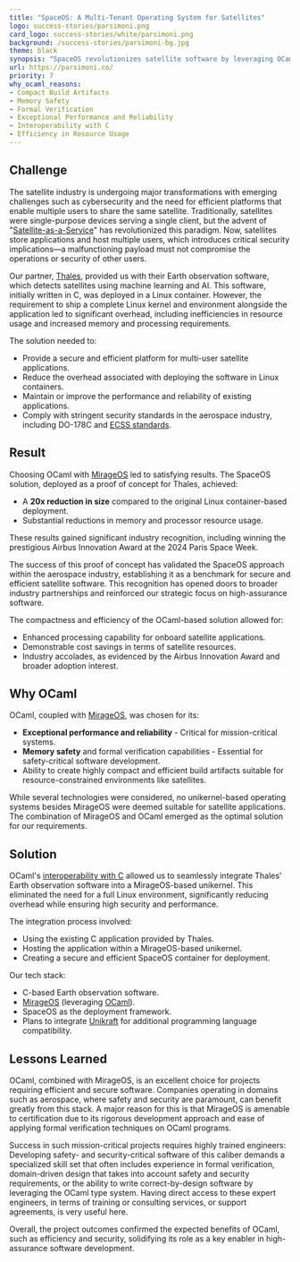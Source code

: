 ```yaml
---
title: "SpaceOS: A Multi-Tenant Operating System for Satellites"
logo: success-stories/parsimoni.png
card_logo: success-stories/white/parsimoni.png
background: /success-stories/parsimoni-bg.jpg
theme: black
synopsis: "SpaceOS revolutionizes satellite software by leveraging OCaml and MirageOS to create a secure, efficient, and lightweight platform for multi-user satellite applications, eliminating the need for bulky Linux environments."
url: https://parsimoni.co/
priority: 7
why_ocaml_reasons:
- Compact Build Artifacts
- Memory Safety
- Formal Verification
- Exceptional Performance and Reliability
- Interoperability with C
- Efficiency in Resource Usage
---
```


## Challenge

The satellite industry is undergoing major transformations with emerging challenges such as cybersecurity and the need for efficient platforms that enable multiple users to share the same satellite. Traditionally, satellites were single-purpose devices serving a single client, but the advent of "[Satellite-as-a-Service](https://www.eutelsat.com/en/blog/satellite-as-a-service-the-future-of-satellite-network-communications.html)" has revolutionized this paradigm. Now, satellites store applications and host multiple users, which introduces critical security implications—a malfunctioning payload must not compromise the operations or security of other users.

Our partner, [Thales](https://www.thalesgroup.com/en/markets/space), provided us with their Earth observation software, which detects satellites using machine learning and AI. This software, initially written in C, was deployed in a Linux container. However, the requirement to ship a complete Linux kernel and environment alongside the application led to significant overhead, including inefficiencies in resource usage and increased memory and processing requirements.

The solution needed to:

- Provide a secure and efficient platform for multi-user satellite applications.
- Reduce the overhead associated with deploying the software in Linux containers.
- Maintain or improve the performance and reliability of existing applications.
- Comply with stringent security standards in the aerospace industry, including DO-178C and [ECSS standards](https://ecss.nl/).

## Result

Choosing OCaml with [MirageOS](https://mirage.io/) led to satisfying results. The SpaceOS solution, deployed as a proof of concept for Thales, achieved:

- A **20x reduction in size** compared to the original Linux container-based deployment.
- Substantial reductions in memory and processor resource usage.

These results gained significant industry recognition, including winning the prestigious Airbus Innovation Award at the 2024 Paris Space Week.

The success of this proof of concept has validated the SpaceOS approach within the aerospace industry, establishing it as a benchmark for secure and efficient satellite software. This recognition has opened doors to broader industry partnerships and reinforced our strategic focus on high-assurance software.

The compactness and efficiency of the OCaml-based solution allowed for:

- Enhanced processing capability for onboard satellite applications.
- Demonstrable cost savings in terms of satellite resources.
- Industry accolades, as evidenced by the Airbus Innovation Award and broader adoption interest.

## Why OCaml

OCaml, coupled with [MirageOS](https://mirage.io/), was chosen for its:

- **Exceptional performance and reliability** - Critical for mission-critical systems.
- **Memory safety** and formal verification capabilities - Essential for safety-critical software development.
- Ability to create highly compact and efficient build artifacts suitable for resource-constrained environments like satellites.

While several technologies were considered, no unikernel-based operating systems besides MirageOS were deemed suitable for satellite applications. The combination of MirageOS and OCaml emerged as the optimal solution for our requirements.

## Solution

OCaml's [interoperability with C](https://ocaml.org/docs/interfacing-c) allowed us to seamlessly integrate Thales' Earth observation software into a MirageOS-based unikernel. This eliminated the need for a full Linux environment, significantly reducing overhead while ensuring high security and performance.

The integration process involved:

- Using the existing C application provided by Thales.
- Hosting the application within a MirageOS-based unikernel.
- Creating a secure and efficient SpaceOS container for deployment.

Our tech stack:

- C-based Earth observation software.
- [MirageOS](https://mirage.io/) (leveraging [OCaml](https://ocaml.org/)).
- SpaceOS as the deployment framework.
- Plans to integrate [Unikraft](https://unikraft.org/) for additional programming language compatibility.

## Lessons Learned

OCaml, combined with MirageOS, is an excellent choice for projects requiring efficient and secure software. Companies operating in domains such as aerospace, where safety and security are paramount, can benefit greatly from this stack. A major reason for this is that MirageOS is amenable to certification due to its rigorous development approach and ease of applying formal verification techniques on OCaml programs.

Success in such mission-critical projects requires highly trained engineers: Developing safety- and security-critical software of this caliber demands a specialized skill set that often includes experience in formal verification, domain-driven design that takes into account safety and security requirements, or the ability to write correct-by-design software by leveraging the OCaml type system. Having direct access to these expert engineers, in terms of training or consulting services, or support agreements, is very useful here.

Overall, the project outcomes confirmed the expected benefits of OCaml, such as efficiency and security, solidifying its role as a key enabler in high-assurance software development.
